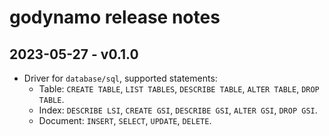 # godynamo release notes

## 2023-05-27 - v0.1.0

- Driver for `database/sql`, supported statements:
  - Table: `CREATE TABLE`, `LIST TABLES`, `DESCRIBE TABLE`, `ALTER TABLE`, `DROP TABLE`.
  - Index: `DESCRIBE LSI`, `CREATE GSI`, `DESCRIBE GSI`, `ALTER GSI`, `DROP GSI`.
  - Document: `INSERT`, `SELECT`, `UPDATE`, `DELETE`.
